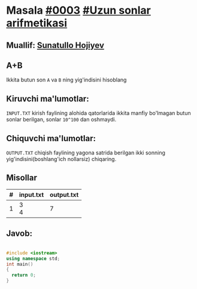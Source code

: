 <h1>Masala <a href="https://robocontest.uz/tasks/0003">#0003</a> <a href="https://robocontest.uz/tasks?category=2">#Uzun sonlar arifmetikasi</a></h1>
<h2> Muallif: <a href="https://robocontest.uz/profile/sunnat">Sunatullo Hojiyev</a></h2>
<h2>A+B</h2>
<p>
	Ikkita butun son <code>A</code> va <code>B</code> ning yig'indisini hisoblang
</p>
<h2>Kiruvchi ma'lumotlar:</h2>
<p>
	<code>INPUT.TXT</code> kirish faylining alohida qatorlarida ikkita manfiy bo'lmagan butun sonlar berilgan, sonlar <code>10^100</code> dan oshmaydi.
</p>
<h2>Chiquvchi ma'lumotlar:</h2>
<p>
	<code>OUTPUT.TXT</code> chiqish faylining yagona satrida berilgan ikki sonning yig'indisini(boshlang'ich nollarsiz) chiqaring.
</p>
<h2>Misollar</h2>
<table>
  <thead>
  	<tr>
		<th>#</th>
	    <th>input.txt</th>
	    <th>output.txt</th>
  	</tr>
  </thead>
  <tbody>
  	<tr>
		  <td>1</td>
	    <td>3<br>4</td>
	    <td>7</td>
	  </tr>
  </tbody>
</table>
<h2>Javob:</h2>

######
```cpp
#include <iostream>
using namespace std;
int main()
{
  return 0;
}
```

